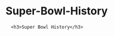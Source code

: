 # Super-Bowl-History

<html>
  
  <head>
      
      
      <h3>Super Bowl History</h3>





  </head>











</html>
